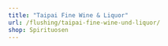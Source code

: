 ```yaml
---
title: "Taipai Fine Wine & Liquor"
url: /flushing/taipai-fine-wine-und-liquor/
shop: Spirituosen
---
```

